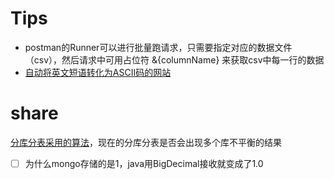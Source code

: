 # Tips

- postman的Runner可以进行批量跑请求，只需要指定对应的数据文件（csv），然后请求中可用占位符 &{columnName} 来获取csv中每一行的数据
- [自动将英文短语转化为ASCII码的网站](http://patorjk.com/software/taag/#p=display&f=Standard&t=Talk%20is%20cheap%20show%20me%20the%20code)

# share

[分库分表采用的算法](https://www.educative.io/courses/grokking-the-system-design-interview/B81vnyp0GpY)，现在的分库分表是否会出现多个库不平衡的结果

- [ ]  为什么mongo存储的是1，java用BigDecimal接收就变成了1.0

